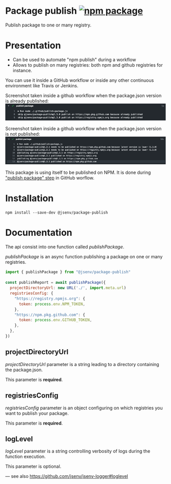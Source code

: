 # Package publish [![npm package](https://img.shields.io/npm/v/@jsenv/package-publish.svg?logo=npm&label=package)](https://www.npmjs.com/package/@jsenv/package-publish)

Publish package to one or many registry.

# Presentation

- Can be used to automate "npm publish" during a workflow
- Allows to publish on many registries: both npm and github registries for instance.

You can use it inside a GitHub workflow or inside any other continuous environment like Travis or Jenkins.

Screenshot taken inside a github workflow when the package.json version is already published: ![already published github workflow screenshot](./docs/already-published-github-workflow-screenshot.png)

Screenshot taken inside a github workflow when the package.json version is not published: ![publishing github workflow screenshot](./docs/publishing-github-workflow-screenshot.png)

This package is using itself to be published on NPM. It is done during ["publish package" step](https://github.com/jsenv/package-publish/blob/0170a5c859c4732203ff2f3e70b85e705396ccc7/.github/workflows/main.yml#L70-L74) in GitHub worflow.

# Installation

```console
npm install --save-dev @jsenv/package-publish
```

# Documentation

The api consist into one function called _publishPackage_.

_publishPackage_ is an async function publishing a package on one or many registries.

```js
import { publishPackage } from "@jsenv/package-publish"

const publishReport = await publishPackage({
  projectDirectoryUrl: new URL('./', import.meta.url)
  registriesConfig: {
    "https://registry.npmjs.org": {
      token: process.env.NPM_TOKEN,
    },
    "https://npm.pkg.github.com": {
      token: process.env.GITHUB_TOKEN,
    },
  },
})
```

## projectDirectoryUrl

_projectDirectoryUrl_ parameter is a string leading to a directory containing the package.json.

This parameter is **required**.

## registriesConfig

_registriesConfig_ parameter is an object configuring on which registries you want to publish your package.

This parameter is **required**.

## logLevel

_logLevel_ parameter is a string controlling verbosity of logs during the function execution.

This parameter is optional.

— see also https://github.com/jsenv/jsenv-logger#loglevel

